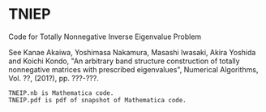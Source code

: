 # TNIEP
Code for Totally Nonnegative Inverse Eigenvalue Problem

See 
Kanae Akaiwa, Yoshimasa Nakamura, Masashi Iwasaki, Akira Yoshida and Koichi Kondo,
"An arbitrary band structure construction of totally nonnegative matrices with prescribed eigenvalues",
Numerical Algorithms, Vol. ??, (201?), pp. ???-???.

	TNEIP.nb is Mathematica code.
	TNEIP.pdf is pdf of snapshot of Mathematica code.
